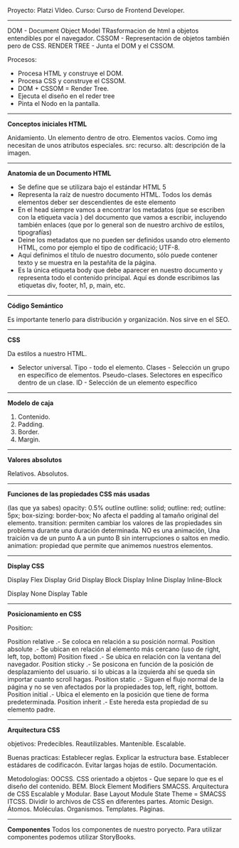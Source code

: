 Proyecto: Platzi VIdeo.
Curso: Curso de Frontend Developer.

-----------------------------------


DOM - Document Object Model
    TRasformacion de html a objetos entendibles por el navegador.
CSSOM - Representación de objetos también pero de CSS.
RENDER TREE - Junta el DOM y el CSSOM.

Procesos:
- Procesa HTML y construye el DOM.
- Procesa CSS y construye el CSSOM.
- DOM + CSSOM = Render Tree.
- Ejecuta el diseño en el reder tree
- Pinta el Nodo en la pantalla.

-----------------------------------

**Conceptos iniciales HTML**

Anidamiento. Un elemento dentro de otro.
Elementos vacíos. Como img necesitan de unos atributos especiales.
    src: recurso.
    alt: descripción de la imagen.

-----------------------------------

**Anatomia de un Documento HTML**

- <!DOCTYPE html>
    Se define que se utilizara bajo el estándar HTML 5
- <html lang = "en"></html>
    Representa la raíz de nuestro documento HTML. 
    Todos los demás elementos deber ser descendientes de este elemento
- <head></head>
    En el head siempre vamos a encontrar los metadatos
    (que se escriben con la etiqueta vacía <meta>) del documento
    que vamos a escribir, incluyendo también enlaces (que por lo general
    son de nuestro archivo de estilos, tipografías)
- <meta>
    Deine los metadatos que no pueden ser definidos usando otro elemento HTML,
    como por ejemplo el tipo de codificació; UTF-8.
- <title></title>
    Aquí definimos el título de nuestro documento, sólo puede contener texto
    y se muestra en la pestañita de la página.
- <body></body>
    Es la única etiqueta body que debe aparecer en nuestro documento y representa
    todo el contenido principal. Aquí es donde escribimos las etiquetas div,
    footer, h1, p, main, etc.

-----------------------------------

**Código Semántico**

Es importante tenerlo para distribución y organización.
Nos sirve en el SEO.

-----------------------------------

**CSS**

Da estilos a nuestro HTML.

*  Selector universal.
Tipo - todo el elemento.
Clases - Selección un grupo en específico de elementos.
    Pseudo-clases. Selectores en específico dentro de un clase.
ID - Selección de un elemento específico

-----------------------------------

**Modelo de caja**

1. Contenido.
2. Padding.
3. Border.
4. Margin.

-----------------------------------

**Valores absolutos**

Relativos.
Absolutos.

-----------------------------------

**Funciones de las propiedades CSS más usadas**

(las que ya sabes)
opacity: 0.5%
outline
    outline: solid;
    outline: red;
    outline: 5px;
box-sizing: border-box; No afecta el padding al tamaño original del elemento.
transition: permiten cambiar los valores de las propiedades sin problema durante 
            una duración determinada. NO es una animación, Una traición va de un 
            punto A a un punto B sin interrupciones o saltos en medio.
animation: propiedad que permite que animemos nuestros elementos.

-----------------------------------

**Display CSS**

Display Flex
Display Grid
Display Block
Display Inline
Display Inline-Block

Display None
Display Table

-----------------------------------

**Posicionamiento en CSS**

Position:

Position relative .- Se coloca en relación a su posición normal.
Position absolute .- Se ubican en relación al elemento más cercano (uso de right, left, top, bottom)
Position fixed .- Se ubica en relación con la ventana del navegador.
Position sticky .- Se posicona en función de la posición de desplazamiento del usuario.
                    si lo ubicas a la izquierda ahí se queda sin importar cuanto scroll hagas.
Position static .- Siguen el flujo normal de la página y no se ven afectados por la propiedades
                    top, left, right, bottom.
Position initial .- Ubica el elemento en la posición que tiene de forma predeterminada.
Position inherit .- Este hereda esta propiedad de su elemento padre.


-----------------------------------

**Arquitectura CSS**

objetivos: 
    Predecibles.
    Reautilizables.
    Mantenible.
    Escalable.

Buenas practicas:
    Establecer reglas.
    Explicar la estructura base.
    Establecer estádares de codificacón.
    Evitar largas hojas de estilo.
    Documentación.

Metodologías:
    OOCSS. CSS orientado a objetos - Que separe lo que es el diseño del contenido.
    BEM. Block Element Modifiers
    SMACSS. Arquitectura de CSS Escalable y Modular.
        Base
        Layout
        Module
        State
        Theme
        = SMACSS
    ITCSS.  Dividir lo archivos de CSS en diferentes partes.
    Atomic Design.
        Átomos.
        Moléculas.
        Organismos.
        Templates.
        Páginas.

-----------------------------------

**Componentes**
Todos los componentes de nuestro poryecto.
Para utilizar componentes podemos utilizar StoryBooks.